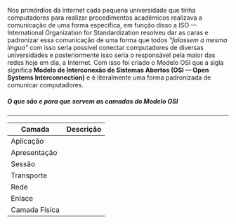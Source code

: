Nos primórdios da internet cada pequena universidade que tinha computadores para realizar procedimentos acadêmicos realizava a comunicação de uma forma específica, em função disso a ISO — International Organization for Standardization resolveu dar as caras e padronizar essa comunicação de uma forma que todos *"falassem a mesma língua"* com isso seria possível conectar computadores de diversas universidades e posteriormente isso seria o responsável pela maior das redes hoje em dia, a Internet. Com isso foi criado o Modelo OSI que a sigla significa **Modelo de Interconexão de Sistemas Abertos (OSI — Open Systems Interconnection)** e é literalmente uma forma padronizada de comunicar computadores. 

##### O que são e para que servem as camadas do Modelo OSI
---

| Camada        | Descrição |
| ------------- | --------- |
| Aplicação     |           |
| Apresentação  |           |
| Sessão        |           |
| Transporte    |           |
| Rede          |           |
| Enlace        |           |
| Camada Física |           |


